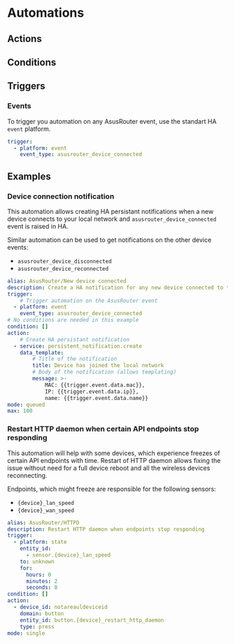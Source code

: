 # Automations

## Actions

## Conditions

## Triggers

### Events

To trigger you automation on any AsusRouter event, use the standart HA `event` platform.

```yaml
trigger:
  - platform: event
    event_type: asusrouter_device_connected
```

## Examples

### Device connection notification

This automation allows creating HA persistant notifications when a new device connects to your local network and `asusrouter_device_connected` event is raised in HA.

Similar automation can be used to get notifications on the other device events:
- `asusrouter_device_disconnected`
- `asusrouter_device_reconnected`

```yaml
alias: AsusRouter/New device connected
description: Create a HA notification for any new device connected to the local network
trigger:
    # Trigger automation on the AsusRouter event
  - platform: event
    event_type: asusrouter_device_connected
# No conditions are needed in this example
condition: []
action:
    # Create HA persistant notification
  - service: persistent_notification.create
    data_template:
        # Title of the notification
        title: Device has joined the local network
        # Body of the notification (allows templating)
        message: >-
            MAC: {{trigger.event.data.mac}},
            IP: {{trigger.event.data.ip}},
            name: {{trigger.event.data.name}}
mode: queued
max: 100

```

### Restart HTTP daemon when certain API endpoints stop responding

This automation will help with some devices, which experience freezes of certain API endpoints with time. Restart of HTTP daemon allows fixing the issue without need for a full device reboot and all the wireless devices reconnecting.

Endpoints, which might freeze are responsible for the following sensors:
- `{device}_lan_speed`
- `{device}_wan_speed`

```yaml
alias: AsusRouter/HTTPD
description: Restart HTTP daemon when endpoints stop responding
trigger:
  - platform: state
    entity_id:
      - sensor.{device}_lan_speed
    to: unknown
    for:
      hours: 0
      minutes: 2
      seconds: 0
condition: []
action:
  - device_id: notareauldeviceid
    domain: button
    entity_id: button.{device}_restart_http_daemon
    type: press
mode: single
```

